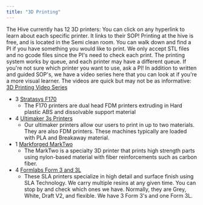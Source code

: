 ```yaml
---
title: "3D Printing"
---
```


The Hive currently has 12 3D printers: You can click on any hyperlink to learn about each specific printer. It links to their SOP! Printing at the hive is free, and is located in the Semi clean room. You can walk down and find a PI if you have something you would like to print. We only accept STL files and no gcode files since the PI's need to check each print. The printing system works by queue, and each printer may have a different queue. If you're not sure which printer you want to use, ask a PI! In addition to written and guided SOP's, we have a video series here that you can look at if you're a more visual learner. The videos are quick but may not be as informative: [3D Printing Video Series](https://youtube.com/playlist?list=PLaHV-4SxpcHyglqhxBZvGin9r8XcTmYts&si=O4Soo1uygSNvHyco)

- 3 [Stratasys F170](https://gtvault.sharepoint.com/:w:/s/HiveMakerspace/Ef7iyiLm_GVDp-9IKzhD9pMBvry161uWPPmIvquWYvmKFA?e=2GyH4b)
    - The F170 printers are dual head FDM printers extruding in Hard plastic ABS and dissolvable support material
- 4 [Ultimaker 3s Printers](https://gtvault.sharepoint.com/:w:/s/HiveMakerspace/EQB_pfv2h5ZJq3Uc8NsnL6MBlJfJ2CFfugPA75lm8akXlw?e=WeQ1sQ)
    - Our ultimaker printers allow our users to print in up to two materials. They are also FDM printers. These machines typically are loaded with PLA and Breakaway material.
- 1 [Markforged MarkTwo](https://gtvault.sharepoint.com/:w:/s/HiveMakerspace/EVKBTObQTX1NvCcuv44NsoEBBZpRPr3lrXltXi_1dKbkag?e=FUuhQx)
    - The MarkTwo is a specialty 3D printer that prints high strength parts using nylon-based material with fiber reinforcements such as carbon fiber.
- 4 [Formlabs Form 3 and 3L](https://gtvault.sharepoint.com/:w:/s/HiveMakerspace/Ef2e_5JlTxVKrTe6SbPqZA8Bd9ddg5UHqb-Qg2FrPMrVMg?e=5z0uc4)
    - These SLA printers specialize in high detail and surface finish using SLA Technology. We carry multiple resins at any given time. You can stop by and check which ones we have. Normally, they are Grey, White, Draft V2, and flexible. We have 3 Form 3's and one Form 3L.
